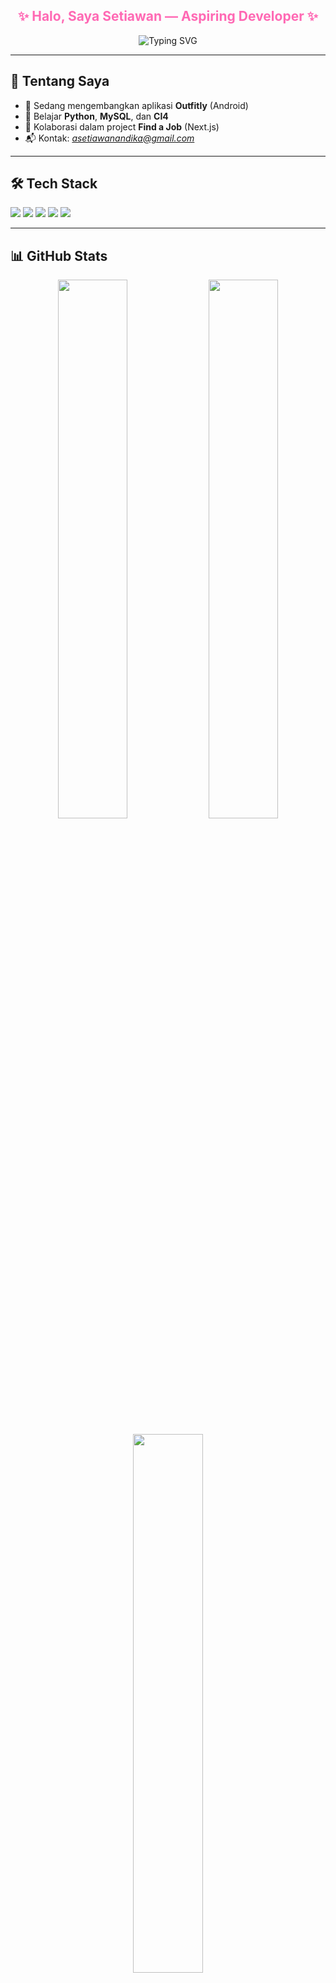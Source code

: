 <h2 align="center">
  <span style="color:#FF69B4;">
    ✨ Halo, Saya Setiawan — Aspiring Developer ✨
  </span>
</h2>

<p align="center">
  <img src="https://readme-typing-svg.demolab.com?font=Fira+Code&size=20&pause=1000&color=FF69B4&center=true&vCenter=true&width=600&lines=Belajar+Backend+%26+Android;Ngoding+biar+lebih+baik+setiap+hari!" alt="Typing SVG" />
</p>

---

## 👋 Tentang Saya

- 🔭 Sedang mengembangkan aplikasi **Outfitly** (Android)
- 🌱 Belajar **Python**, **MySQL**, dan **CI4**
- 👥 Kolaborasi dalam project **Find a Job** (Next.js)
- 📬 Kontak: *asetiawanandika@gmail.com*

---

## 🛠 Tech Stack

<p>
  <img src="https://img.shields.io/badge/Java-333?style=for-the-badge&logo=openjdk&logoColor=white" />
  <img src="https://img.shields.io/badge/Python-3776AB?style=for-the-badge&logo=python&logoColor=white" />
  <img src="https://img.shields.io/badge/MySQL-005E87?style=for-the-badge&logo=mysql&logoColor=white" />
  <img src="https://img.shields.io/badge/CodeIgniter-F52A0E?style=for-the-badge&logo=codeigniter&logoColor=white" />
  <img src="https://img.shields.io/badge/Android-3DDC84?style=for-the-badge&logo=android&logoColor=white" />
</p>

---

## 📊 GitHub Stats

<p align="center">
  <img src="https://github-readme-stats.vercel.app/api?username=AndikaSetiawann&show_icons=true&theme=radical" width="47%" />
  <img src="https://github-readme-streak-stats.herokuapp.com/?user=AndikaSetiawann&theme=radical" width="47%" />
</p>

<p align="center">
  <img src="https://github-readme-stats.vercel.app/api/top-langs/?username=AndikaSetiawann&layout=compact&theme=radical" width="47%" />
</p>

---

![Profile Views](https://komarev.com/ghpvc/?username=AndikaSetiawann&color=ff69b4)

---

<p align="center">
  💬 <i>"Ngoding itu bukan siapa paling jago, tapi siapa yang paling konsisten belajar."</i>
</p>
